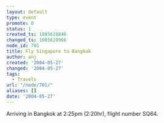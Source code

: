 ```yaml
---
layout: default
type: event
promote: 0
status: 1
created_ts: 1085628846
changed_ts: 1085628966
node_id: 701
title: Fly Singapore to Bangkok
author: anj
created: '2004-05-27'
changed: '2004-05-27'
tags:
  - Travels
url: "/node/701/"
aliases: []
date: '2004-05-27'
---
```

Arriving in Bangkok at 2:25pm (2:20hr), flight number SQ64.
